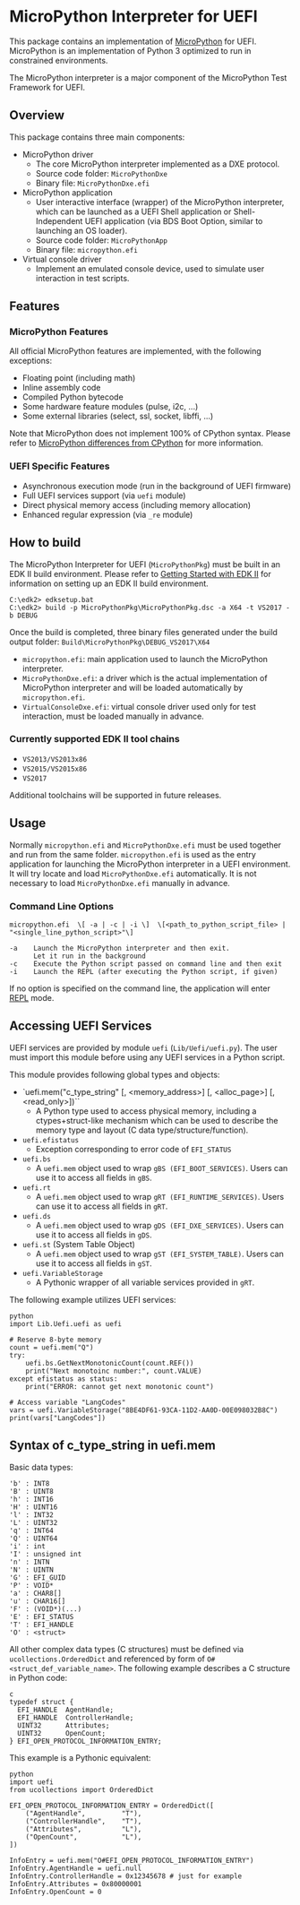 # MicroPython Interpreter for UEFI

This package contains an implementation of [MicroPython](https://github.com/micropython) for UEFI. MicroPython is an implementation of Python 3 optimized to run in constrained environments.

The MicroPython interpreter is a major component of the MicroPython Test Framework for UEFI.

## Overview

This package contains three main components:

  * MicroPython driver
      * The core MicroPython interpreter implemented as a DXE protocol.
      * Source code folder: `MicroPythonDxe`
      * Binary file: `MicroPythonDxe.efi`
  * MicroPython application
      * User interactive interface (wrapper) of the MicroPython interpreter, which can be launched as a UEFI Shell application or  Shell-Independent UEFI application (via BDS Boot Option, similar to launching an OS loader).
      * Source code folder: `MicroPythonApp`
      * Binary file: `micropython.efi`
  * Virtual console driver
      * Implement an emulated console device, used to simulate user interaction in test scripts.

## Features

### MicroPython Features

All official MicroPython features are implemented, with the following exceptions:
  * Floating point (including math)
  * Inline assembly code
  * Compiled Python bytecode
  * Some hardware feature modules (pulse, i2c, ...)
  * Some external libraries (select, ssl, socket, libffi, ...)

Note that MicroPython does not implement 100% of CPython syntax. Please refer to [MicroPython differences from CPython](http://docs.micropython.org/en/latest/pyboard/genrst/index.html#micropython-differences-from-cpython) for more information.

### UEFI Specific Features

* Asynchronous execution mode (run in the background of UEFI firmware)
* Full UEFI services support (via `uefi` module)
* Direct physical memory access (including memory allocation)
* Enhanced regular expression (via `_re` module)

## How to build

The MicroPython Interpreter for UEFI (`MicroPythonPkg`) must be built in an EDK II build environment. Please refer to [Getting Started with EDK II](https://github.com/tianocore/tianocore.github.io/wiki/Getting-Started-with-EDK-II) for information on setting up an EDK II build environment.

    C:\edk2> edksetup.bat
    C:\edk2> build -p MicroPythonPkg\MicroPythonPkg.dsc -a X64 -t VS2017 -b DEBUG

Once the build is completed, three binary files generated under the build output folder: `Build\MicroPythonPkg\DEBUG_VS2017\X64`

- `micropython.efi`: main application used to launch the MicroPython interpreter.
- `MicroPythonDxe.efi`: a driver which is the actual implementation of MicroPython interpreter and will be loaded automatically by `micropython.efi`.
- `VirtualConsoleDxe.efi`: virtual console driver used only for test interaction, must be loaded manually in advance.

### Currently supported EDK II tool chains

* `VS2013/VS2013x86`
* `VS2015/VS2015x86`
* `VS2017`

Additional toolchains will be supported in future releases.

## Usage

Normally `micropython.efi` and `MicroPythonDxe.efi` must be used together and run from the same folder. `micropython.efi` is used as the entry application for launching the MicroPython interpreter in a UEFI environment. It will try locate and load `MicroPythonDxe.efi` automatically. It is not necessary to load `MicroPythonDxe.efi` manually in advance.

### Command Line Options

```
micropython.efi  \[ -a | -c | -i \]  \[<path_to_python_script_file> | "<single_line_python_script>"\]

-a    Launch the MicroPython interpreter and then exit.
      Let it run in the background
-c    Execute the Python script passed on command line and then exit
-i    Launch the REPL (after executing the Python script, if given)
```

If no option is specified on the command line, the application will enter [REPL](https://docs.micropython.org/en/latest/esp8266/reference/repl.html) mode.

## Accessing UEFI Services

UEFI services are provided by module `uefi` (`Lib/Uefi/uefi.py`). The user must import this module before using any UEFI services in a Python script.

This module provides following global types and objects:

- `uefi.mem("c_type_string" \[, <memory_address>\] \[, <alloc_page>\] \[, <read_only>\])``
  - A Python type used to access physical memory, including a ctypes+struct-like mechanism which can be used to describe the memory type and layout (C data type/structure/function).
- `uefi.efistatus`
  - Exception corresponding to error code of `EFI_STATUS`
- `uefi.bs`
  - A `uefi.mem` object used to wrap `gBS (EFI_BOOT_SERVICES)`. Users can use it to access all fields in `gBS`.
- `uefi.rt`
  - A `uefi.mem` object used to wrap `gRT (EFI_RUNTIME_SERVICES)`. Users can use it to access all fields in `gRT`.
- `uefi.ds`
  - A `uefi.mem` object used to wrap `gDS (EFI_DXE_SERVICES)`. Users can use it to access all fields in `gDS`.
- `uefi.st` (System Table Object)
  - A `uefi.mem` object used to wrap `gST (EFI_SYSTEM_TABLE)`. Users can use it to access all fields in `gST`.
- `uefi.VariableStorage`
  - A Pythonic wrapper of all variable services provided in `gRT`.

The following example utilizes UEFI services:

```
python
import Lib.Uefi.uefi as uefi

# Reserve 8-byte memory
count = uefi.mem("Q")
try:
    uefi.bs.GetNextMonotonicCount(count.REF())
    print("Next monotoinc number:", count.VALUE)
except efistatus as status:
    print("ERROR: cannot get next monotonic count")

# Access variable "LangCodes"
vars = uefi.VariableStorage("8BE4DF61-93CA-11D2-AA0D-00E098032B8C")
print(vars["LangCodes"])
```

## Syntax of c_type_string in uefi.mem

Basic data types:

```
'b' : INT8
'B' : UINT8
'h' : INT16
'H' : UINT16
'l' : INT32
'L' : UINT32
'q' : INT64
'Q' : UINT64
'i' : int
'I' : unsigned int
'n' : INTN
'N' : UINTN
'G' : EFI_GUID
'P' : VOID*
'a' : CHAR8[]
'u' : CHAR16[]
'F' : (VOID*)(...)
'E' : EFI_STATUS
'T' : EFI_HANDLE
'O' : <struct>
```

All other complex data types (C structures) must be defined via `ucollections.OrderedDict` and referenced by form of `O#<struct_def_variable_name>`. The following example describes a C structure in Python code:

```
c
typedef struct {
  EFI_HANDLE  AgentHandle;
  EFI_HANDLE  ControllerHandle;
  UINT32      Attributes;
  UINT32      OpenCount;
} EFI_OPEN_PROTOCOL_INFORMATION_ENTRY;
```

This example is a Pythonic equivalent:

```
python
import uefi
from ucollections import OrderedDict

EFI_OPEN_PROTOCOL_INFORMATION_ENTRY = OrderedDict([
    ("AgentHandle",         "T"),
    ("ControllerHandle",    "T"),
    ("Attributes",          "L"),
    ("OpenCount",           "L"),
])

InfoEntry = uefi.mem("O#EFI_OPEN_PROTOCOL_INFORMATION_ENTRY")
InfoEntry.AgentHandle = uefi.null
InfoEntry.ControllerHandle = 0x12345678 # just for example
InfoEntry.Attributes = 0x80000001
InfoEntry.OpenCount = 0
```
